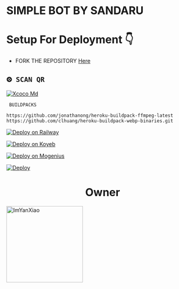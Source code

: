 # SIMPLE BOT BY SANDARU

# Setup For Deployment 👇

- FORK THE REPOSITORY [Here](https://github.com/Mr-Katussa/Simple-Bot/fork)

## `⨷ SCAN QR`
[![Xcoco Md](https://repl.it/badge/github/quiec/whatsasena)](https://replit.com/@sandaru07/MD-QR)

 ` BUILDPACKS`

```
https://github.com/jonathanong/heroku-buildpack-ffmpeg-latest
https://github.com/clhuang/heroku-buildpack-webp-binaries.git
```

[![Deploy on Railway](https://railway.app/button.svg)](https://railway.app/dashboard)

[![Deploy on Koyeb](https://telegra.ph/file/48228bbb836479f7a2863.png)](https://app.koyeb.com/deploy?type=git&repository=&branch=name&name=servicename)

[![Deploy on Mogenius](https://telegra.ph/file/946d83b461457a3c1598c.png)](https://studio.mogenius.com/studio/cloud-space/cloud-space-overview)

[![Deploy](https://www.herokucdn.com/deploy/button.svg)](https://heroku.com/deploy?template=https://github.com/Mr-Katussa/Xcocoyh/)


<h1 align="center">Owner</h1>

<a href="wa.me/94764497078"><img src="https://github.com/Mr-Katussa.png" width="200" height="200" alt="ImYanXiao"/></a>

